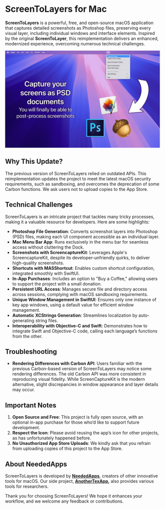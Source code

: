# ScreenToLayers for Mac

**ScreenToLayers** is a powerful, free, and open-source macOS application that captures detailed screenshots as Photoshop files, preserving every visual layer, including individual windows and interface elements. Inspired by the original **ScreenToLayer**, this reimplementation delivers an enhanced, modernized experience, overcoming numerous technical challenges.

![ScreenToLayers screenshot](Assets/Screenshots/Screenshot-Mac-1.jpg)

## Why This Update?

The previous version of ScreenToLayers relied on outdated APIs. This reimplementation updates the project to meet the latest macOS security requirements, such as sandboxing, and overcomes the deprecation of some Carbon functions. We ask users not to upload copies to the App Store.

## Technical Challenges

ScreenToLayers is an intricate project that tackles many tricky processes, making it a valuable resource for developers. Here are some highlights:

- **Photoshop File Generation**: Converts screenshot layers into Photoshop (PSD) files, making each UI component accessible as an individual layer.
- **Mac Menu Bar App**: Runs exclusively in the menu bar for seamless access without cluttering the Dock.
- **Screenshots with ScreencaptureKit**: Leverages Apple's ScreencaptureKit, despite its developer-unfriendly quirks, to deliver high-quality screenshots.
- **Shortcuts with MASShortcut**: Enables custom shortcut configuration, integrated smoothly with SwiftUI.
- **In-App Purchases**: Includes an option to "Buy a Coffee," allowing users to support the project with a small donation.
- **Persistent URL Access**: Manages secure file and directory access across sessions, complying with macOS sandboxing requirements.
- **Unique Window Management in SwiftUI**: Ensures only one instance of key app windows, using a default value for efficient window management.
- **Automatic XCStrings Generation**: Streamlines localization by auto-generating string files.
- **Interoperability with Objective-C and Swift**: Demonstrates how to integrate Swift and Objective-C code, calling each language’s functions from the other.

## Troubleshooting

- **Rendering Differences with Carbon API**: Users familiar with the previous Carbon-based version of ScreenToLayers may notice some rendering differences. The old Carbon API was more consistent in reproducing visual fidelity. While ScreenCaptureKit is the modern alternative, slight discrepancies in window appearance and layer details may occur.

## Important Notes

1. **Open Source and Free**: This project is fully open source, with an optional in-app purchase for those who’d like to support future development.
2. **Respect the Icon**: Please avoid reusing the app’s icon for other projects, as has unfortunately happened before.
3. **No Unauthorized App Store Uploads**: We kindly ask that you refrain from uploading copies of this project to the App Store.

## About NeededApps

ScreenToLayers is developed by **[NeededApps](https://neededapps.com)**, creators of other innovative tools for macOS. Our side project, **[AnotherTexApp](https://anothertexapp.com),** also provides various tools for researchers.

Thank you for choosing ScreenToLayers! We hope it enhances your workflow, and we welcome any feedback or contributions.
